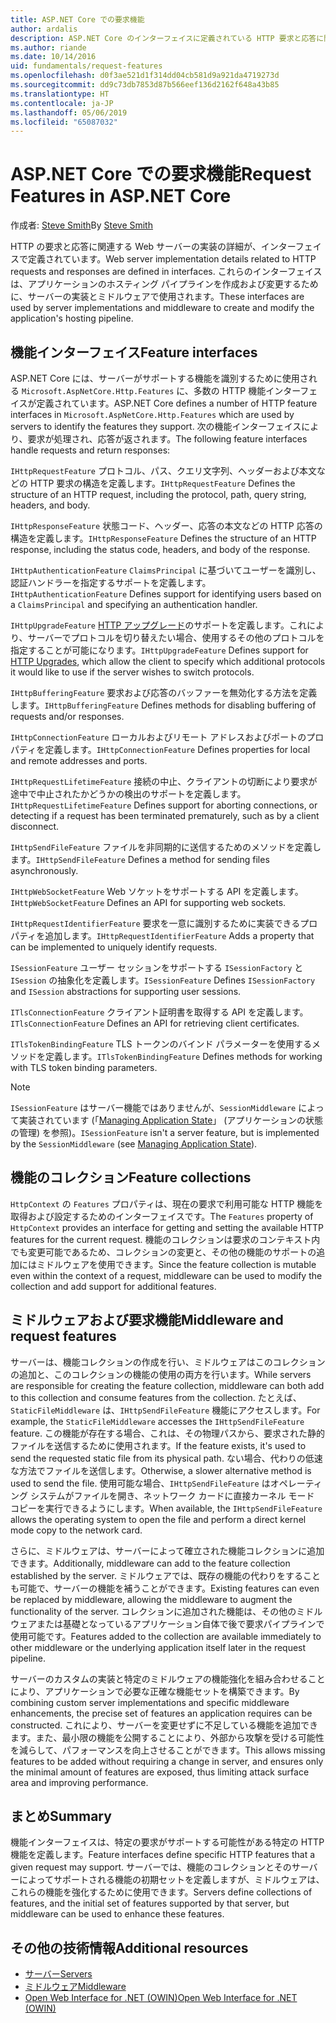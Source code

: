 ```yaml
---
title: ASP.NET Core での要求機能
author: ardalis
description: ASP.NET Core のインターフェイスに定義されている HTTP 要求と応答に関連する Web サーバーの実装に関する詳細を学習します。
ms.author: riande
ms.date: 10/14/2016
uid: fundamentals/request-features
ms.openlocfilehash: d0f3ae521d1f314dd04cb581d9a921da4719273d
ms.sourcegitcommit: dd9c73db7853d87b566eef136d2162f648a43b85
ms.translationtype: HT
ms.contentlocale: ja-JP
ms.lasthandoff: 05/06/2019
ms.locfileid: "65087032"
---
```

# <a name="request-features-in-aspnet-core"></a><span data-ttu-id="5def7-103">ASP.NET Core での要求機能</span><span class="sxs-lookup"><span data-stu-id="5def7-103">Request Features in ASP.NET Core</span></span>

<span data-ttu-id="5def7-104">作成者: [Steve Smith](https://ardalis.com/)</span><span class="sxs-lookup"><span data-stu-id="5def7-104">By [Steve Smith](https://ardalis.com/)</span></span>

<span data-ttu-id="5def7-105">HTTP の要求と応答に関連する Web サーバーの実装の詳細が、インターフェイスで定義されています。</span><span class="sxs-lookup"><span data-stu-id="5def7-105">Web server implementation details related to HTTP requests and responses are defined in interfaces.</span></span> <span data-ttu-id="5def7-106">これらのインターフェイスは、アプリケーションのホスティング パイプラインを作成および変更するために、サーバーの実装とミドルウェアで使用されます。</span><span class="sxs-lookup"><span data-stu-id="5def7-106">These interfaces are used by server implementations and middleware to create and modify the application's hosting pipeline.</span></span>

## <a name="feature-interfaces"></a><span data-ttu-id="5def7-107">機能インターフェイス</span><span class="sxs-lookup"><span data-stu-id="5def7-107">Feature interfaces</span></span>

<span data-ttu-id="5def7-108">ASP.NET Core には、サーバーがサポートする機能を識別するために使用される `Microsoft.AspNetCore.Http.Features` に、多数の HTTP 機能インターフェイスが定義されています。</span><span class="sxs-lookup"><span data-stu-id="5def7-108">ASP.NET Core defines a number of HTTP feature interfaces in `Microsoft.AspNetCore.Http.Features` which are used by servers to identify the features they support.</span></span> <span data-ttu-id="5def7-109">次の機能インターフェイスにより、要求が処理され、応答が返されます。</span><span class="sxs-lookup"><span data-stu-id="5def7-109">The following feature interfaces handle requests and return responses:</span></span>

<span data-ttu-id="5def7-110">`IHttpRequestFeature` プロトコル、パス、クエリ文字列、ヘッダーおよび本文などの HTTP 要求の構造を定義します。</span><span class="sxs-lookup"><span data-stu-id="5def7-110">`IHttpRequestFeature` Defines the structure of an HTTP request, including the protocol, path, query string, headers, and body.</span></span>

<span data-ttu-id="5def7-111">`IHttpResponseFeature` 状態コード、ヘッダー、応答の本文などの HTTP 応答の構造を定義します。</span><span class="sxs-lookup"><span data-stu-id="5def7-111">`IHttpResponseFeature` Defines the structure of an HTTP response, including the status code, headers, and body of the response.</span></span>

<span data-ttu-id="5def7-112">`IHttpAuthenticationFeature` `ClaimsPrincipal` に基づいてユーザーを識別し、認証ハンドラーを指定するサポートを定義します。</span><span class="sxs-lookup"><span data-stu-id="5def7-112">`IHttpAuthenticationFeature` Defines support for identifying users based on a `ClaimsPrincipal` and specifying an authentication handler.</span></span>

<span data-ttu-id="5def7-113">`IHttpUpgradeFeature` [HTTP アップグレード](https://tools.ietf.org/html/rfc2616.html#section-14.42)のサポートを定義します。これにより、サーバーでプロトコルを切り替えたい場合、使用するその他のプロトコルを指定することが可能になります。</span><span class="sxs-lookup"><span data-stu-id="5def7-113">`IHttpUpgradeFeature` Defines support for [HTTP Upgrades](https://tools.ietf.org/html/rfc2616.html#section-14.42), which allow the client to specify which additional protocols it would like to use if the server wishes to switch protocols.</span></span>

<span data-ttu-id="5def7-114">`IHttpBufferingFeature` 要求および応答のバッファーを無効化する方法を定義します。</span><span class="sxs-lookup"><span data-stu-id="5def7-114">`IHttpBufferingFeature` Defines methods for disabling buffering of requests and/or responses.</span></span>

<span data-ttu-id="5def7-115">`IHttpConnectionFeature` ローカルおよびリモート アドレスおよびポートのプロパティを定義します。</span><span class="sxs-lookup"><span data-stu-id="5def7-115">`IHttpConnectionFeature` Defines properties for local and remote addresses and ports.</span></span>

<span data-ttu-id="5def7-116">`IHttpRequestLifetimeFeature` 接続の中止、クライアントの切断により要求が途中で中止されたかどうかの検出のサポートを定義します。</span><span class="sxs-lookup"><span data-stu-id="5def7-116">`IHttpRequestLifetimeFeature` Defines support for aborting connections, or detecting if a request has been terminated prematurely, such as by a client disconnect.</span></span>

<span data-ttu-id="5def7-117">`IHttpSendFileFeature` ファイルを非同期的に送信するためのメソッドを定義します。</span><span class="sxs-lookup"><span data-stu-id="5def7-117">`IHttpSendFileFeature` Defines a method for sending files asynchronously.</span></span>

<span data-ttu-id="5def7-118">`IHttpWebSocketFeature` Web ソケットをサポートする API を定義します。</span><span class="sxs-lookup"><span data-stu-id="5def7-118">`IHttpWebSocketFeature` Defines an API for supporting web sockets.</span></span>

<span data-ttu-id="5def7-119">`IHttpRequestIdentifierFeature` 要求を一意に識別するために実装できるプロパティを追加します。</span><span class="sxs-lookup"><span data-stu-id="5def7-119">`IHttpRequestIdentifierFeature` Adds a property that can be implemented to uniquely identify requests.</span></span>

<span data-ttu-id="5def7-120">`ISessionFeature` ユーザー セッションをサポートする `ISessionFactory` と `ISession` の抽象化を定義します。</span><span class="sxs-lookup"><span data-stu-id="5def7-120">`ISessionFeature` Defines `ISessionFactory` and `ISession` abstractions for supporting user sessions.</span></span>

<span data-ttu-id="5def7-121">`ITlsConnectionFeature` クライアント証明書を取得する API を定義します。</span><span class="sxs-lookup"><span data-stu-id="5def7-121">`ITlsConnectionFeature` Defines an API for retrieving client certificates.</span></span>

<span data-ttu-id="5def7-122">`ITlsTokenBindingFeature` TLS トークンのバインド パラメーターを使用するメソッドを定義します。</span><span class="sxs-lookup"><span data-stu-id="5def7-122">`ITlsTokenBindingFeature` Defines methods for working with TLS token binding parameters.</span></span>

> [!NOTE]
> <span data-ttu-id="5def7-123">`ISessionFeature` はサーバー機能ではありませんが、`SessionMiddleware` によって実装されています (「[Managing Application State](app-state.md)」 (アプリケーションの状態の管理) を参照)。</span><span class="sxs-lookup"><span data-stu-id="5def7-123">`ISessionFeature` isn't a server feature, but is implemented by the `SessionMiddleware` (see [Managing Application State](app-state.md)).</span></span>

## <a name="feature-collections"></a><span data-ttu-id="5def7-124">機能のコレクション</span><span class="sxs-lookup"><span data-stu-id="5def7-124">Feature collections</span></span>

<span data-ttu-id="5def7-125">`HttpContext` の `Features` プロパティは、現在の要求で利用可能な HTTP 機能を取得および設定するためのインターフェイスです。</span><span class="sxs-lookup"><span data-stu-id="5def7-125">The `Features` property of `HttpContext` provides an interface for getting and setting the available HTTP features for the current request.</span></span> <span data-ttu-id="5def7-126">機能のコレクションは要求のコンテキスト内でも変更可能であるため、コレクションの変更と、その他の機能のサポートの追加にはミドルウェアを使用できます。</span><span class="sxs-lookup"><span data-stu-id="5def7-126">Since the feature collection is mutable even within the context of a request, middleware can be used to modify the collection and add support for additional features.</span></span>

## <a name="middleware-and-request-features"></a><span data-ttu-id="5def7-127">ミドルウェアおよび要求機能</span><span class="sxs-lookup"><span data-stu-id="5def7-127">Middleware and request features</span></span>

<span data-ttu-id="5def7-128">サーバーは、機能コレクションの作成を行い、ミドルウェアはこのコレクションの追加と、このコレクションの機能の使用の両方を行います。</span><span class="sxs-lookup"><span data-stu-id="5def7-128">While servers are responsible for creating the feature collection, middleware can both add to this collection and consume features from the collection.</span></span> <span data-ttu-id="5def7-129">たとえば、`StaticFileMiddleware` は、`IHttpSendFileFeature` 機能にアクセスします。</span><span class="sxs-lookup"><span data-stu-id="5def7-129">For example, the `StaticFileMiddleware` accesses the `IHttpSendFileFeature` feature.</span></span> <span data-ttu-id="5def7-130">この機能が存在する場合、これは、その物理パスから、要求された静的ファイルを送信するために使用されます。</span><span class="sxs-lookup"><span data-stu-id="5def7-130">If the feature exists, it's used to send the requested static file from its physical path.</span></span> <span data-ttu-id="5def7-131">ない場合、代わりの低速な方法でファイルを送信します。</span><span class="sxs-lookup"><span data-stu-id="5def7-131">Otherwise, a slower alternative method is used to send the file.</span></span> <span data-ttu-id="5def7-132">使用可能な場合、`IHttpSendFileFeature` はオペレーティング システムがファイルを開き、ネットワーク カードに直接カーネル モード コピーを実行できるようにします。</span><span class="sxs-lookup"><span data-stu-id="5def7-132">When available, the `IHttpSendFileFeature` allows the operating system to open the file and perform a direct kernel mode copy to the network card.</span></span>

<span data-ttu-id="5def7-133">さらに、ミドルウェアは、サーバーによって確立された機能コレクションに追加できます。</span><span class="sxs-lookup"><span data-stu-id="5def7-133">Additionally, middleware can add to the feature collection established by the server.</span></span> <span data-ttu-id="5def7-134">ミドルウェアでは、既存の機能の代わりをすることも可能で、サーバーの機能を補うことができます。</span><span class="sxs-lookup"><span data-stu-id="5def7-134">Existing features can even be replaced by middleware, allowing the middleware to augment the functionality of the server.</span></span> <span data-ttu-id="5def7-135">コレクションに追加された機能は、その他のミドルウェアまたは基礎となっているアプリケーション自体で後で要求パイプラインで使用可能です。</span><span class="sxs-lookup"><span data-stu-id="5def7-135">Features added to the collection are available immediately to other middleware or the underlying application itself later in the request pipeline.</span></span>

<span data-ttu-id="5def7-136">サーバーのカスタムの実装と特定のミドルウェアの機能強化を組み合わせることにより、アプリケーションで必要な正確な機能セットを構築できます。</span><span class="sxs-lookup"><span data-stu-id="5def7-136">By combining custom server implementations and specific middleware enhancements, the precise set of features an application requires can be constructed.</span></span> <span data-ttu-id="5def7-137">これにより、サーバーを変更せずに不足している機能を追加できます。また、最小限の機能を公開することにより、外部から攻撃を受ける可能性を減らして、パフォーマンスを向上させることができます。</span><span class="sxs-lookup"><span data-stu-id="5def7-137">This allows missing features to be added without requiring a change in server, and ensures only the minimal amount of features are exposed, thus limiting attack surface area and improving performance.</span></span>

## <a name="summary"></a><span data-ttu-id="5def7-138">まとめ</span><span class="sxs-lookup"><span data-stu-id="5def7-138">Summary</span></span>

<span data-ttu-id="5def7-139">機能インターフェイスは、特定の要求がサポートする可能性がある特定の HTTP 機能を定義します。</span><span class="sxs-lookup"><span data-stu-id="5def7-139">Feature interfaces define specific HTTP features that a given request may support.</span></span> <span data-ttu-id="5def7-140">サーバーでは、機能のコレクションとそのサーバーによってサポートされる機能の初期セットを定義しますが、ミドルウェアは、これらの機能を強化するために使用できます。</span><span class="sxs-lookup"><span data-stu-id="5def7-140">Servers define collections of features, and the initial set of features supported by that server, but middleware can be used to enhance these features.</span></span>

## <a name="additional-resources"></a><span data-ttu-id="5def7-141">その他の技術情報</span><span class="sxs-lookup"><span data-stu-id="5def7-141">Additional resources</span></span>

* [<span data-ttu-id="5def7-142">サーバー</span><span class="sxs-lookup"><span data-stu-id="5def7-142">Servers</span></span>](xref:fundamentals/servers/index)
* [<span data-ttu-id="5def7-143">ミドルウェア</span><span class="sxs-lookup"><span data-stu-id="5def7-143">Middleware</span></span>](xref:fundamentals/middleware/index)
* [<span data-ttu-id="5def7-144">Open Web Interface for .NET (OWIN)</span><span class="sxs-lookup"><span data-stu-id="5def7-144">Open Web Interface for .NET (OWIN)</span></span>](xref:fundamentals/owin)
